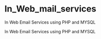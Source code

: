 # In_Web_mail_services
In Web Email Services using PHP and MYSQL



In Web Email Services using PHP and MYSQL

